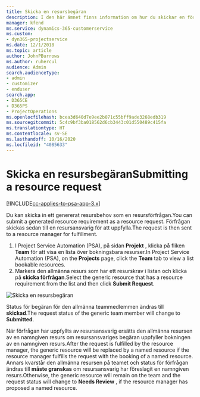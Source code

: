 ```yaml
---
title: Skicka en resursbegäran
description: I den här ämnet finns information om hur du skickar en förfrågan för en projektresurs.
manager: kfend
ms.service: dynamics-365-customerservice
ms.custom:
- dyn365-projectservice
ms.date: 12/1/2018
ms.topic: article
author: JohnPBurrows
ms.author: ruhercul
audience: Admin
search.audienceType:
- admin
- customizer
- enduser
search.app:
- D365CE
- D365PS
- ProjectOperations
ms.openlocfilehash: bcea3d640d7e9ee2b071c55bff9ade3268edb319
ms.sourcegitcommit: 5c4c9bf3ba018562d6cb3443c01d550489c415fa
ms.translationtype: HT
ms.contentlocale: sv-SE
ms.lasthandoff: 10/16/2020
ms.locfileid: "4085633"
---
```

# <a name="submitting-a-resource-request"></a><span data-ttu-id="5683a-103">Skicka en resursbegäran</span><span class="sxs-lookup"><span data-stu-id="5683a-103">Submitting a resource request</span></span>

[!INCLUDE[cc-applies-to-psa-app-3.x](../includes/cc-applies-to-psa-app-3x.md)]

<span data-ttu-id="5683a-104">Du kan skicka in ett genererat resursbehov som en resursförfrågan.</span><span class="sxs-lookup"><span data-stu-id="5683a-104">You can submit a generated resource requirement as a resource request.</span></span> <span data-ttu-id="5683a-105">Förfrågan skickas sedan till en resursansvarig för att uppfylla.</span><span class="sxs-lookup"><span data-stu-id="5683a-105">The request is then sent to a resource manager for fulfillment.</span></span>

1. <span data-ttu-id="5683a-106">I Project Service Automation (PSA), på sidan **Projekt** , klicka på fliken **Team** för att visa en lista över bokningsbara resurser.</span><span class="sxs-lookup"><span data-stu-id="5683a-106">In Project Service Automation (PSA), on the **Projects** page, click the **Team** tab to view a list bookable resources.</span></span> 
2. <span data-ttu-id="5683a-107">Markera den allmänna resurs som har ett resurskrav i listan och klicka på **skicka förfrågan**.</span><span class="sxs-lookup"><span data-stu-id="5683a-107">Select the generic resource that has a resource requirement from the list and then click **Submit Request**.</span></span>

![Skicka en resursbegäran](media/RM-how-to-18.png)

<span data-ttu-id="5683a-109">Status för begäran för den allmänna teammedlemmen ändras till **skickad**.</span><span class="sxs-lookup"><span data-stu-id="5683a-109">The request status of the generic team member will change to **Submitted**.</span></span>

<span data-ttu-id="5683a-110">När förfrågan har uppfyllts av resursansvarig ersätts den allmänna resursen av en namngiven resurs om resursansvariges begäran uppfyller bokningen av en namngiven resurs.</span><span class="sxs-lookup"><span data-stu-id="5683a-110">After the request is fulfilled by the resource manager, the generic resource will be replaced by a named resource if the resource manager fulfills the request with the booking of a named resource.</span></span> <span data-ttu-id="5683a-111">Annars kvarstår den allmänna resursen på teamet och status för förfrågan ändras till **måste granskas** om resursansvarig har föreslagit en namngiven resurs.</span><span class="sxs-lookup"><span data-stu-id="5683a-111">Otherwise, the generic resource will remain on the team and the request status will change to **Needs Review** , if the resource manager has proposed a named resource.</span></span>
